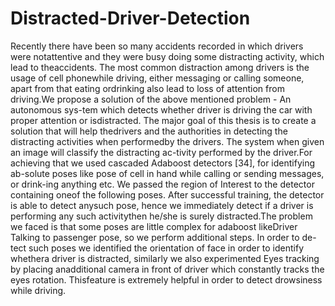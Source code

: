 # Distracted-Driver-Detection
Recently there have been so many accidents recorded in which drivers were notattentive and they were busy doing some distracting activity,  which lead to theaccidents. The most common distraction among drivers is the usage of cell phonewhile  driving,  either  messaging  or  calling  someone,  apart  from  that  eating  ordrinking also lead to loss of attention from driving.We propose a solution of the above mentioned problem - An autonomous sys-tem which detects whether driver is driving the car with proper attention or isdistracted.  The major goal of this thesis is to create a solution that will help thedrivers and the authorities in detecting the distracting activities when performedby the drivers.  The system when given an image will classify the distracting ac-tivity performed by the driver.For achieving that we used cascaded Adaboost detectors [34], for identifying ab-solute poses like pose of cell in hand while calling or sending messages, or drink-ing anything etc.  We passed the region of Interest to the detector containing oneof the following poses. After successful training, the detector is able to detect anysuch pose, hence we immediately detect if a driver is performing any such activitythen he/she is surely distracted.The  problem  we  faced  is  that  some  poses  are  little  complex  for  adaboost  likeDriver Talking to passenger pose, so we perform additional steps. In order to de-tect such poses we identified the orientation of face in order to identify whethera driver is distracted, similarly we also experimented Eyes tracking by placing anadditional camera in front of driver which constantly tracks the eyes rotation. Thisfeature is extremely helpful in order to detect drowsiness while driving.
